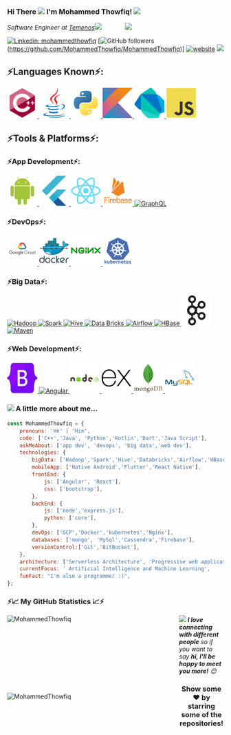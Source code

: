 ### Hi There <img src="https://media.giphy.com/media/hvRJCLFzcasrR4ia7z/giphy.gif" width="25px"> I'm Mohammed Thowfiq! <img src="https://media.giphy.com/media/12oufCB0MyZ1Go/giphy.gif" width="50">

<img align='right' src="https://media.giphy.com/media/M9gbBd9nbDrOTu1Mqx/giphy.gif" width="230">
<p><em>Software Engineer at <a href="http://www.temenos.com">Temenos</a><img src="https://media.giphy.com/media/WUlplcMpOCEmTGBtBW/giphy.gif" width="30"> 
</em></p>

[![Linkedin: mohammedthowfiq](https://img.shields.io/badge/linkedin-%230077B5.svg?&style=for-the-badge&logo=linkedin&logoColor=white)](https://www.linkedin.com/in/mohammedthowfiq/)
[![GitHub followers](https://img.shields.io/github/followers/MohammedThowfiq?label=Follow&style=social)(https://github.com/MohammedThowfiq/MohammedThowfiq)]
[![website](https://img.shields.io/badge/Website-46a2f1.svg?&style=flat-square&logo=Google-Chrome&logoColor=white&link=https://mohammedthowfiq.github.io/)](https://mohammedthowfiq.github.io/)
![](https://visitor-badge.glitch.me/badge?page_id=Mohammed.Thowfiq)

## ⚡Languages Known⚡:

<p align="left"> 
<a href="https://www.cplusplus.com/" target="_blank"> <img src="https://github.com/devicons/devicon/blob/master/icons/cplusplus/cplusplus-original.svg" alt="CPlusPlus" width="70" height="70"/> </a>
<a href="https://java.com/en/" target="_blank"> <img src="https://github.com/devicons/devicon/blob/master/icons/java/java-original.svg" alt="Java" width="70" height="70"/> </a>
<a href="https://www.python.org/" target="_blank"> <img src="https://github.com/devicons/devicon/blob/master/icons/python/python-original.svg" alt="Python" width="70" height="70"/> </a>
<a href="https://kotlinlang.org/" target="_blank"> <img src="https://github.com/devicons/devicon/blob/master/icons/kotlin/kotlin-original.svg" alt="Kotlin" width="70" height="70"/> </a>
<a href="https://dart.dev/" target="_blank"> <img src="https://github.com/devicons/devicon/blob/master/icons/dart/dart-original.svg" alt="Dart" width="70" height="70"/> </a>
<a href="https://www.javascript.com/" target="_blank"> <img src="https://github.com/devicons/devicon/blob/master/icons/javascript/javascript-original.svg" alt="Java Script" width="70" height="70"/> </a>
</p>

## ⚡Tools & Platforms⚡:

### ⚡App Development⚡:

<p align="left"> 
<a href="https://www.android.com/" target="_blank"> <img src="https://raw.githubusercontent.com/devicons/devicon/master/icons/android/android-original.svg" alt="Android" width="70" height="70"/> </a>
<a href="https://flutter.dev/" target="_blank"> <img src="https://raw.githubusercontent.com/devicons/devicon/master/icons/flutter/flutter-original.svg" alt="Flutter" width="70" height="70"/> </a>
<a href="https://reactjs.org/" target="_blank"> <img src="https://raw.githubusercontent.com/devicons/devicon/master/icons/react/react-original.svg" alt="React" width="70" height="70"/> </a>
<a href="https://firebase.google.com/" target="_blank"> <img src="https://raw.githubusercontent.com/devicons/devicon/master/icons/firebase/firebase-plain-wordmark.svg" alt="Firebase" width="70" height="70"/> </a>
<a href="https://graphql.org/" target="_blank"> <img src="https://hackernoon.com/hn-images/1*Fz_DTbJptm_S7GccttSFVw.png" alt="GraphQL" width="80" height="70"/> </a>
</p>

### ⚡DevOps⚡:

<p align="left">
<a href="https://www.cloud.google.com/" target="_blank"> <img src="https://raw.githubusercontent.com/devicons/devicon/master/icons/googlecloud/googlecloud-original-wordmark.svg" alt="Docker" width="70" height="70"/> </a>
<a href="https://www.docker.com/" target="_blank"> <img src="https://raw.githubusercontent.com/devicons/devicon/master/icons/docker/docker-original-wordmark.svg" alt="Docker" width="70" height="70"/> </a>
<a href="https://nginx.com/" target="_blank"> <img src="https://raw.githubusercontent.com/devicons/devicon/master/icons/nginx/nginx-original.svg" alt="Nginx" width="70" height="70"/> </a>
<a href="https://kubernetes.io/" target="_blank"> <img src="https://raw.githubusercontent.com/devicons/devicon/master/icons/kubernetes/kubernetes-plain-wordmark.svg" alt="Kubernetes" width="70" height="70"/> </a>
</p>

### ⚡Big Data⚡:
<p align="left">
<a href="https://hadoop.apache.org/" target="_blank"> <img src="https://www.vectorlogo.zone/logos/apache_hadoop/apache_hadoop-icon.svg" alt="Hadoop" width="70" height="70"/> </a> 
<a href="https://spark.apache.org/" target="_blank"> <img src="https://www.vectorlogo.zone/logos/apache_spark/apache_spark-icon.svg" alt="Spark" width="70" height="70"/> </a> 
<a href="https://hive.apache.org/" target="_blank"> <img src="https://www.vectorlogo.zone/logos/apache_hive/apache_hive-icon.svg" alt="Hive" width="70" height="70"/> </a>
<a href="https://databricks.com/" target="_blank"> <img src="https://www.vectorlogo.zone/logos/databricks/databricks-icon.svg" alt="Data Bricks" width="70" height="70"/> </a>
<a href="https://airflow.apache.org/" target="_blank"> <img src="https://seekicon.com/free-icon-download/airflow_1.svg" alt="Airflow" width="70" height="70"/> </a>
<a href="https://hbase.apache.org/" target="_blank"> <img src="https://iconape.com/wp-content/files/kd/352129/png/hbase-logo.png" alt="HBase" width="70" height="70"/> </a>
<a href="https://kafka.apache.org/" target="_blank"> <img src="https://github.com/devicons/devicon/blob/master/icons/apachekafka/apachekafka-original.svg" alt="Kafka" width="70" height="70"/> </a>
<a href="https://maven.apache.org/" target="_blank"> <img src="https://upload.wikimedia.org/wikipedia/commons/5/52/Apache_Maven_logo.svg" alt="Maven" width="70" height="70"/> </a>
</p>


### ⚡Web Development⚡:

<p align="left">
<a href="https://getbootstrap.com/" target="_blank"> <img src="https://github.com/devicons/devicon/blob/master/icons/bootstrap/bootstrap-original.svg" alt="BootStrap" width="70" height="70"/> </a>
<a href="https://angular.io/" target="_blank"> <img src="https://angular.io/assets/images/logos/angular/angular.svg" alt="Angular" width="70" height="70"/> </a> 
<a href="https://nodejs.org/en/" target="_blank"> <img src="https://raw.githubusercontent.com/devicons/devicon/master/icons/nodejs/nodejs-original-wordmark.svg" alt="Node.js" width="70" height="70"/> </a>
<a href="https://expressjs.com/" target="_blank"> <img src="https://github.com/devicons/devicon/blob/master/icons/express/express-original.svg" alt="Express.Js" width="70" height="70"/> </a>
<a href="https://mongodb.com/" target="_blank"> <img src="https://raw.githubusercontent.com/devicons/devicon/master/icons/mongodb/mongodb-original-wordmark.svg" alt="MongoDB" width="70" height="70"/> </a>
<a href="https://www.mysql.com/" target="_blank"> <img src="https://raw.githubusercontent.com/devicons/devicon/master/icons/mysql/mysql-original-wordmark.svg" alt="MySQL" width="70" height="70"/> </a>
</p>

### <img src="https://media.giphy.com/media/VgCDAzcKvsR6OM0uWg/giphy.gif" width="50"> A little more about me...

```javascript
const MohammedThowfiq = {
	pronouns: 'He' | 'Him',
	code: ['C++','Java', 'Python','Kotlin','Dart','Java Script'],
	askMeAbout: ['app dev', 'devops', 'big data','web dev'],
	technologies: {
		bigData: ['Hadoop','Spark','Hive','Databricks','Airflow','HBase','kafka','Maven'],
		mobileApp: ['Native Android','Flutter','React Native'],
		frontEnd: {
			js: ['Angular', 'React'],
			css: ['bootstrap'],
		},
		backEnd: {
			js: ['node','express.js'],
			python: ['core'],
		},
		devOps: ['GCP','Docker','kubernetes','Nginx'],
		databases: ['mongo', 'MySql','Cassendra','Firebase'],
		versionControl:['Git','BitBucket'],
	},
	architecture: ['Serverless Architecture', 'Progressive web applications', 'Single page applications'],
	currentFocus: ' Artificial Intelligence and Machine Learning',
	funFact: "I'm also a programmer :)",
};
```
### <b>⚡📈 My GitHub Statistics 📈⚡</b>

<p align="left">
<img width="400" align="left" height="180" align="center" src="https://github-readme-streak-stats.herokuapp.com/?user=MohammedThowfiq&" alt="MohammedThowfiq" />
</p>
<p align="left">
<img width="400" align="left" height="180" align="center" src="https://github-readme-stats.vercel.app/api?username=MohammedThowfiq&show_icons=true&theme=tokyonight&locale=en" alt="MohammedThowfiq" />
</p>


<img src="https://media.giphy.com/media/LnQjpWaON8nhr21vNW/giphy.gif" width="70"> <em><b>I love connecting with different people</b> so if you want to say <b>hi, I'll be happy to meet you more!</b> 😊</em>

<h3 align="center">
 Show some ❤️ by starring some of the repositories!
</h3>
